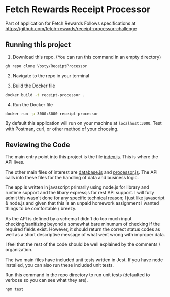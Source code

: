 # Fetch Rewards Receipt Processor

Part of application for Fetch Rewards
Follows specifications at https://github.com/fetch-rewards/receipt-processor-challenge

## Running this project
1. Download this repo. (You can run this command in an empty directory)
```sh
gh repo clone Vosty/ReceiptProcessor
```

2. Navigate to the repo in your terminal

3. Build the Docker file
```sh
docker build -t receipt-processor .
```

4. Run the Docker file

```sh
docker run -p 3000:3000 receipt-processor
```

By default this application will run on your machine at `localhost:3000`. Test with Postman, curl, or other method of your choosing.


## Reviewing the Code

The main entry point into this project is the file [index.js](https://github.com/Vosty/ReceiptProcessor/blob/main/index.js). This is where the API lives.

The other main files of interest are [database.js](https://github.com/Vosty/ReceiptProcessor/blob/main/database.js) and [processor.js](https://github.com/Vosty/ReceiptProcessor/blob/main/processor.js). The API calls into these files for the handling of data and business logic.



The app is written in javascript primarily using node.js for library and runtime support and the libary expressjs for rest API support. I will fully admit this wasn't done for any specific technical reason; I just like javascript & node.js and given that this is an unpaid homework assignment I wanted things to be comfortable / breezy.

As the API is defined by a schema I didn't do too much input checking/sanitizing beyond a somewhat bare minumum of checking if the required fields exist. However, it should return the correct status codes as well as a short descriptive message of what went wrong with improper data.

I feel that the rest of the code should be well explained by the comments / organization.

The two main files have included unit tests written in Jest. If you have node installed, you can also run these included unit tests.

Run this command in the repo directory to run unit tests (defaulted to verbose so you can see what they are).
```sh
npm test
```
